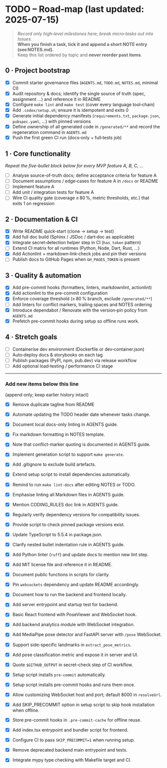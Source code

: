 # TODO – Road‑map (last updated: 2025-07-15)

> *Record only high‑level milestones here; break micro‑tasks out into Issues.*  
> **When you finish a task, tick it and append a short NOTE entry
> (see NOTES.md).**  
> Keep this list ordered by topic and **never reorder past items**.

## 0 · Project bootstrap

- [x] Commit starter governance files (`AGENTS.md`, `TODO.md`, `NOTES.md`,
        minimal CI)
- [x] Audit repository & docs; identify the single source of truth
(spec, assignment …) and reference it in README
- [x] Configure `make lint` and `make test` (cover every language tool‑chain)
- [x] Add `.codex/setup.sh`; ensure it is idempotent and exits 0
- [x] Generate initial dependency manifests (`requirements.txt`,
        `package.json`, `pubspec.yaml`, …) with pinned versions
- [x] Define ownership of all generated code in `/generated/**` and record the
      regeneration command in `AGENTS.md`
- [x] Push the first green CI run (docs‑only + full‑tests job)

## 1 · Core functionality

*Repeat the five-bullet block below for every MVP feature A, B, C, ...*

- [ ] Analyse source-of-truth docs; define acceptance criteria for feature A
- [ ] Document assumptions / edge‑cases for feature A in `/docs` or README  
- [ ] Implement feature A  
- [ ] Add unit / integration tests for feature A  
- [ ] Wire CI quality gate (coverage ≥ 80 %, metric thresholds, etc.) that
      exits 1 on regression

## 2 · Documentation & CI

- [x] Write README quick‑start (clone → setup → test)
- [x] Add full doc build (Sphinx / JSDoc / dart‑doc as applicable)
- [x] Integrate secret‑detection helper step in CI (`has_token` pattern)
- [ ] Extend CI matrix for all runtimes (Python, Node, Dart, Rust, …)
- [x] Add Actionlint + markdown‑link‑check jobs and pin their versions
- [ ] Publish docs to GitHub Pages when `GH_PAGES_TOKEN` is present

## 3 · Quality & automation

- [x] Add pre-commit hooks (formatters, linters, markdownlint, actionlint)
- [x] Add actionlint to the pre-commit configuration
- [x] Enforce coverage threshold (≥ 80 % branch, exclude `/generated/**`)
- [ ] Add linters for conflict markers, trailing spaces and NOTES ordering
- [x] Introduce dependabot / Renovate with the version‑pin policy from
      `AGENTS.md`
- [x] Prefetch pre-commit hooks during setup so offline runs work.

## 4 · Stretch goals

- [ ] Containerise dev environment (Dockerfile or dev‑container.json)
- [ ] Auto‑deploy docs & storybooks on each tag
- [ ] Publish packages (PyPI, npm, pub.dev) via release workflow
- [ ] Add optional load‑testing / performance CI stage

---

### Add new items below this line

 (append only; keep earlier history intact)

- [x] Remove duplicate tagline from README
- [x] Automate updating the TODO header date whenever tasks change.
- [x] Document local docs-only linting in AGENTS guide.
- [x] Fix markdown formatting in NOTES template.
- [x] Note that conflict-marker quoting is documented in AGENTS guide.
- [x] Implement generation script to support `make generate`.
- [x] Add .gitignore to exclude build artefacts.
- [x] Extend setup script to install dependencies automatically.
- [x] Remind to run `make lint-docs` after editing NOTES or TODO.
- [x] Emphasise linting all Markdown files in AGENTS guide.
- [x] Mention CODING_RULES doc link in AGENTS guide.
- [x] Regularly verify dependency versions for compatibility issues.
- [x] Provide script to check pinned package versions exist.
- [x] Update TypeScript to 5.5.4 in package.json.
- [x] Clarify nested bullet indentation rule in AGENTS guide.
- [x] Add Python linter (`ruff`) and update docs to mention new lint step.
- [x] Add MIT license file and reference it in README.
- [x] Document public functions in scripts for clarity.
- [x] Pin `websockets` dependency and update README accordingly.
- [x] Document how to run the backend and frontend locally.
- [x] Add server entrypoint and startup test for backend.
- [x] Basic React frontend with PoseViewer and WebSocket hook.
- [x] Add backend analytics module with WebSocket integration.
- [x] Add MediaPipe pose detector and FastAPI server with `/pose` WebSocket.
- [x] Support side-specific landmarks in `extract_pose_metrics`.
- [x] Add pose classification metric and expose it in server and UI.
- [x] Quote `$GITHUB_OUTPUT` in secret-check step of CI workflow.
- [x] Setup script installs `pre-commit` automatically.
- [x] Setup script installs pre-commit hooks and runs them once.
- [x] Allow customizing WebSocket host and port; default 8000 in `resolveUrl`.
- [x] Add SKIP_PRECOMMIT option in setup script to skip hook installation when offline.
- [x] Store pre-commit hooks in `.pre-commit-cache` for offline reuse.
- [x] Add index.tsx entrypoint and bundler script for frontend.
- [x] Configure CI to pass `SKIP_PRECOMMIT=1` when running setup.
- [x] Remove deprecated backend main entrypoint and tests.

- [x] Integrate mypy type checking with Makefile target and CI.
